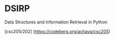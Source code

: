 # DSIRP
Data Structures and Information Retrieval in Python

[csc205/202] (https://codeberg.org/achava/csc205)